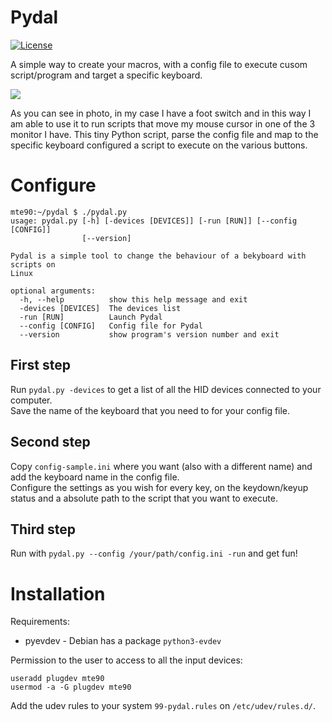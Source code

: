 # Pydal
[![License](https://img.shields.io/badge/License-BSD%20v3-blue.svg)](https://spdx.org/licenses/BSD-3-Clause)

A simple way to create your macros, with a config file to execute cusom script/program and target a specific keyboard.

![](https://daniele.tech/wp-content/uploads/2018/05/footswitch-300x300.jpg)

As you can see in photo, in my case I have a foot switch and in this way I am able to use it to run scripts that move my mouse cursor in one of the 3 monitor I have.
This tiny Python script, parse the config file and map to the specific keyboard configured a script to execute on the various buttons.

# Configure

```
mte90:~/pydal $ ./pydal.py 
usage: pydal.py [-h] [-devices [DEVICES]] [-run [RUN]] [--config [CONFIG]]
                [--version]

Pydal is a simple tool to change the behaviour of a bekyboard with scripts on
Linux

optional arguments:
  -h, --help          show this help message and exit
  -devices [DEVICES]  The devices list
  -run [RUN]          Launch Pydal
  --config [CONFIG]   Config file for Pydal
  --version           show program's version number and exit
```

## First step

Run `pydal.py -devices` to get a list of all the HID devices connected to your computer.  
Save the name of the keyboard that you need to for your config file.

## Second step

Copy `config-sample.ini` where you want (also with a different name) and add the keyboard name in the config file.  
Configure the settings as you wish for every key, on the keydown/keyup status and a absolute path to the script that you want to execute.

## Third step

Run with `pydal.py --config /your/path/config.ini -run` and get fun!

# Installation

Requirements:

* pyevdev - Debian has a package `python3-evdev` 

Permission to the user to access to all the input devices:

```
useradd plugdev mte90
usermod -a -G plugdev mte90
```

Add the udev rules to your system `99-pydal.rules` on `/etc/udev/rules.d/`.
